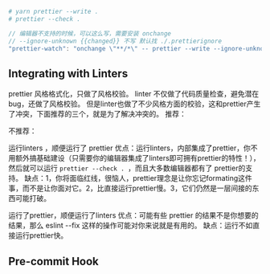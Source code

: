 <!-- babel -->

<!-- prettier -->

```sh
# yarn prettier --write .
# prettier --check .
```

```js
// 编辑器不支持的时候，可以这么写，需要安装 onchange
// --ignore-unknown {{changed}} 不写 默认找 ./.prettierignore
"prettier-watch": "onchange \"**/*\" -- prettier --write --ignore-unknown {{changed}}"  // If your editor does not support Prettier
```

## Integrating with Linters

<!-- https://prettier.io/docs/en/integrating-with-linters.html -->

prettier 风格格式化，只做了风格校验。
linter 不仅做了代码质量检查，避免潜在bug，还做了风格校验。
但是linter也做了不少风格方面的校验，这和prettier产生了冲突，下面推荐的三个，就是为了解决冲突的。
推荐：
<!-- 
eslint-config-prettier
tslint-config-prettier
stylelint-config-prettier
 -->
不推荐：
<!-- 
eslint-plugin-prettier
tslint-plugin-prettier
stylelint-prettier
 -->
运行linters ，顺便运行了 prettier
优点：运行linters，内部集成了prettier，你不用额外搞基础建设（只需要你的编辑器集成了linters即可拥有prettier的特性！），然后就可以运行 `prettier --check . `，而且大多数编辑器都有了 prettier的支持。
缺点：1，你将面临红线，很恼人，prettier理念是让你忘记formating这件事，而不是让你面对它。2，比直接运行prettier慢。3，它们仍然是一层间接的东西可能打破。
<!-- 
prettier-eslint
prettier-tslint
prettier-stylelint
 -->
运行了prettier，顺便运行了linters
优点：可能有些 prettier 的结果不是你想要的结果，那么 eslint --fix 这样的操作可能对你来说就是有用的。
缺点：运行不如直接运行prettier快。

## Pre-commit Hook



<!-- eslint -->

<!-- webpack -->